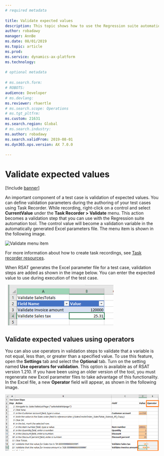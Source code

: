```yaml
---
# required metadata

title: Validate expected values
description: This topic shows how to use the Regression suite automation for validation of expected values. 
author: robadawy
manager: AnnBe
ms.date: 08/01/2019
ms.topic: article
ms.prod: 
ms.service: dynamics-ax-platform
ms.technology: 

# optional metadata

# ms.search.form: 
# ROBOTS: 
audience: Developer
# ms.devlang: 
ms.reviewer: rhaertle
# ms.search.scope: Operations
# ms.tgt_pltfrm: 
ms.custom: 21631
ms.search.region: Global
# ms.search.industry: 
ms.author: robadawy
ms.search.validFrom: 2019-08-01
ms.dyn365.ops.version: AX 7.0.0

---
```


# Validate expected values

[!include [banner](../../includes/banner.md)]

An important component of a test case is validation of expected values. You can define validation parameters during the authoring of your test cases using Task Recorder. While recording, right-click on a control and select **CurrentValue** under the **Task Recorder > Validate** menu. This action becomes a validation step that you can use with the Regression suite automation tool. The control value will become a validation variable in the automatically generated Excel parameters file. The menu item is shown in the following image.

![Validate menu item](media/validate-test-case.png)
 
For more information about how to create task recordings, see [Task recorder resources](../../user-interface/task-recorder.md).

When RSAT generates the Excel parameter file for a test case, validation steps are added as shown in the image below. You can enter the expected value to use during execution of the test case. 

![validate variables](media/rsat-validate-variables.png)

## Validate expected values using operators

You can also use operators in validation steps to validate that a variable is not equal, less than, or greater than a specified value. To use this feature, open the **Settings** tab and select the **Optional** tab. Turn on the setting named **Use operators for validation**. This option is available as of RSAT version 1.210. If you have been using an older version of the tool, you must regenerate new Excel parameter files to take advantage of this functionality. In the Excel file, a new **Operator** field will appear, as shown in the following image.

![Validation in Excel in earlier version](media/validate-test-case-example.png)


